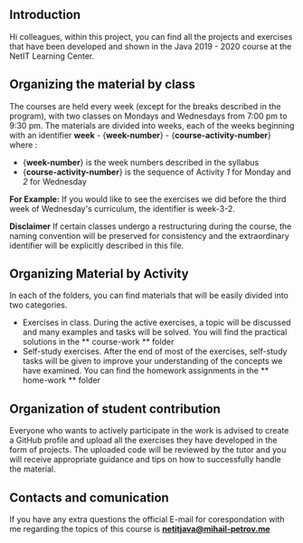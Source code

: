 ## Introduction

Hi colleagues, within this project, you can find all the projects and exercises that have been developed and shown in the Java 2019 - 2020 course at the NetIT Learning Center.

## Organizing the material by class
The courses are held every week (except for the breaks described in the program), with two classes on Mondays and Wednesdays from 7:00 pm to 9:30 pm. The materials are divided into weeks, each of the weeks beginning with an identifier **week** - {**week-number**} - {**course-activity-number**} where :
- {**week-number**} is the week numbers described in the syllabus
- {**course-activity-number**} is the sequence of Activity *1* for Monday and *2* for Wednesday

**For Example:** 
If you would like to see the exercises we did before the third week of Wednesday's curriculum, the identifier is week-3-2. 

**Disclaimer**
If certain classes undergo a restructuring during the course, the naming convention will be preserved for consistency and the extraordinary identifier will be explicitly described in this file.

## Organizing Material by Activity
In each of the folders, you can find materials that will be easily divided into two categories.
* Exercises in class. During the active exercises, a topic will be discussed and many examples and tasks will be solved. You will find the practical solutions in the ** course-work ** folder
* Self-study exercises. After the end of most of the exercises, self-study tasks will be given to improve your understanding of the concepts we have examined. You can find the homework assignments in the ** home-work ** folder

## Organization of student contribution
Everyone who wants to actively participate in the work is advised to create a GitHub profile and upload all the exercises they have developed in the form of projects. The uploaded code will be reviewed by the tutor and you will receive appropriate guidance and tips on how to successfully handle the material.

## Contacts and comunication 
If you have any extra questions the official E-mail for corespondation with me regarding the topics of this course is **netitjava@mihail-petrov.me**